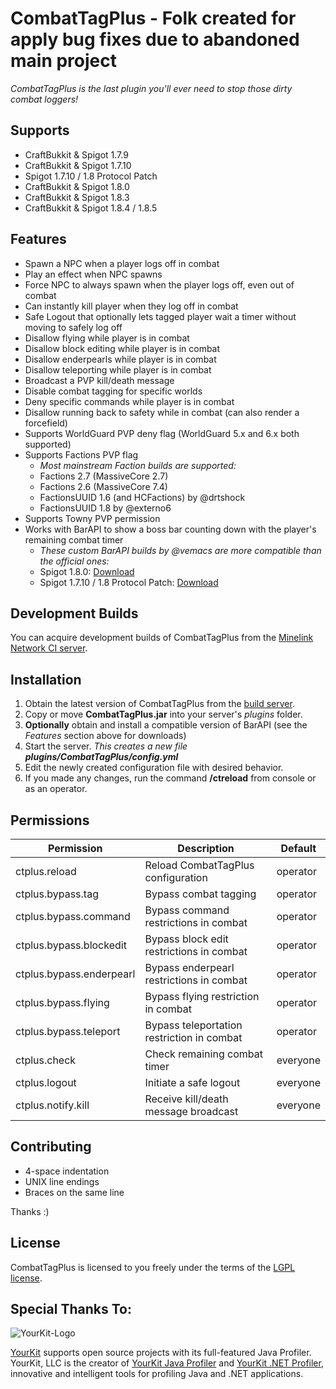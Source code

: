 # CombatTagPlus - Folk created for apply bug fixes due to abandoned main project

*CombatTagPlus is the last plugin you'll ever need to stop those dirty combat loggers!*

## Supports

* CraftBukkit & Spigot 1.7.9
* CraftBukkit & Spigot 1.7.10
* Spigot 1.7.10 / 1.8 Protocol Patch
* CraftBukkit & Spigot 1.8.0
* CraftBukkit & Spigot 1.8.3
* CraftBukkit & Spigot 1.8.4 / 1.8.5

## Features

* Spawn a NPC when a player logs off in combat
* Play an effect when NPC spawns
* Force NPC to always spawn when the player logs off, even out of combat
* Can instantly kill player when they log off in combat
* Safe Logout that optionally lets tagged player wait a timer without moving to safely log off
* Disallow flying while player is in combat
* Disallow block editing while player is in combat
* Disallow enderpearls while player is in combat
* Disallow teleporting while player is in combat
* Broadcast a PVP kill/death message
* Disable combat tagging for specific worlds
* Deny specific commands while player is in combat
* Disallow running back to safety while in combat (can also render a forcefield)
* Supports WorldGuard PVP deny flag (WorldGuard 5.x and 6.x both supported)
* Supports Factions PVP flag
  * _Most mainstream Faction builds are supported:_
  * Factions 2.7 (MassiveCore 2.7)
  * Factions 2.6 (MassiveCore 7.4)
  * FactionsUUID 1.6 (and HCFactions) by @drtshock
  * FactionsUUID 1.8 by @externo6
* Supports Towny PVP permission
* Works with BarAPI to show a boss bar counting down with the player's remaining combat timer
  * _These custom BarAPI builds by @vemacs are more compatible than the official ones:_
  * Spigot 1.8.0: [Download](http://ci.minelink.net/job/BarAPI/5/artifact/target/BarAPI.jar)
  * Spigot 1.7.10 / 1.8 Protocol Patch: [Download](http://ci.minelink.net/job/BarAPI/4/artifact/target/BarAPI.jar)

## Development Builds

You can acquire development builds of CombatTagPlus from the [Minelink Network CI server](http://ci.minelink.net/job/CombatTagPlus/).

## Installation

1. Obtain the latest version of CombatTagPlus from the [build server](http://ci.minelink.net/job/CombatTagPlus/).
2. Copy or move **CombatTagPlus.jar** into your server's *plugins* folder.
3. **Optionally** obtain and install a compatible version of BarAPI (see the *Features* section above for downloads)
4. Start the server. _This creates a new file **plugins/CombatTagPlus/config.yml**_
5. Edit the newly created configuration file with desired behavior.
6. If you made any changes, run the command **/ctreload** from console or as an operator.

## Permissions

| **Permission**           | **Description**                            | **Default** |
| -------------------------| ------------------------------------------ | ----------- |
| ctplus.reload            | Reload CombatTagPlus configuration         | operator    |
| ctplus.bypass.tag        | Bypass combat tagging                      | operator    |
| ctplus.bypass.command    | Bypass command restrictions in combat      | operator    |
| ctplus.bypass.blockedit  | Bypass block edit restrictions in combat   | operator    |
| ctplus.bypass.enderpearl | Bypass enderpearl restrictions in combat   | operator    |
| ctplus.bypass.flying     | Bypass flying restriction in combat        | operator    |
| ctplus.bypass.teleport   | Bypass teleportation restriction in combat | operator    |
| ctplus.check             | Check remaining combat timer               | everyone    |
| ctplus.logout            | Initiate a safe logout                     | everyone    |
| ctplus.notify.kill       | Receive kill/death message broadcast       | everyone    |

## Contributing

* 4-space indentation
* UNIX line endings
* Braces on the same line

Thanks :)

## License

CombatTagPlus is licensed to you freely under the terms of the [LGPL license](https://www.gnu.org/licenses/lgpl.html).

## Special Thanks To:

![YourKit-Logo](https://www.yourkit.com/images/yklogo.png)

[YourKit](http://www.yourkit.com/) supports open source projects with its full-featured Java Profiler.
YourKit, LLC is the creator of [YourKit Java Profiler](https://www.yourkit.com/java/profiler/index.jsp) and [YourKit .NET Profiler](https://www.yourkit.com/.net/profiler/index.jsp), innovative and intelligent tools for profiling Java and .NET applications.
